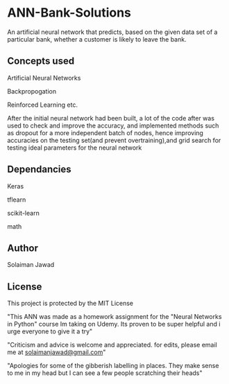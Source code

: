# ANN-Bank-Solutions
An artificial neural network that predicts, based on the given data set of a particular bank, 
whether a customer is likely to leave the bank.

## Concepts used
Artificial Neural Networks

Backpropogation

Reinforced Learning etc.


After the initial neural network had been built, a lot of the code after was used to check and improve the accuracy,
and implemented methods such as dropout for a more independent batch of nodes, hence improving accuracies on the testing set(and prevent overtraining),and grid search for testing ideal parameters for the neural network

## Dependancies
Keras

tflearn

scikit-learn

math

## Author
Solaiman Jawad

## License
This project is protected by the MIT License



"This ANN was made as a homework assignment for the "Neural Networks in Python" course Im taking on Udemy. Its proven to be
super helpful and i urge everyone to give it a try"

"Criticism and advice is welcome and appreciated. for edits, please email me at solaimanjawad@gmail.com"

"Apologies for some of the gibberish labelling in places. They make sense to me in my head but I can see a few people scratching their heads"
